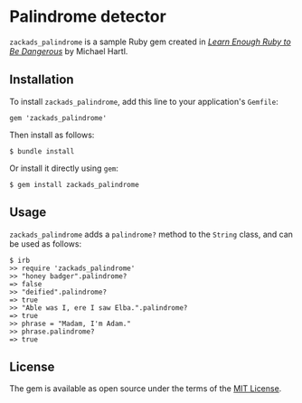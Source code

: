 # Palindrome detector

`zackads_palindrome` is a sample Ruby gem created in [_Learn Enough Ruby to Be Dangerous_](https://www.learnenough.com/ruby-tutorial) by Michael Hartl.

## Installation

To install `zackads_palindrome`, add this line to your application's `Gemfile`:

```
gem 'zackads_palindrome'
```

Then install as follows:

```
$ bundle install
```

Or install it directly using `gem`:

```
$ gem install zackads_palindrome
```

## Usage

`zackads_palindrome` adds a `palindrome?` method to the `String` class, and can be used as follows:

```
$ irb
>> require 'zackads_palindrome'
>> "honey badger".palindrome?
=> false
>> "deified".palindrome?
=> true
>> "Able was I, ere I saw Elba.".palindrome?
=> true
>> phrase = "Madam, I'm Adam."
>> phrase.palindrome?
=> true
```

## License

The gem is available as open source under the terms of the [MIT License](https://opensource.org/licenses/MIT).
